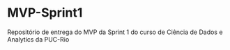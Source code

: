# MVP-Sprint1
Repositório de entrega do MVP da Sprint 1 do curso de Ciência de Dados e Analytics da PUC-Rio
